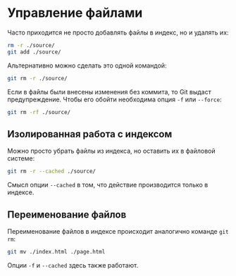 # Управление файлами

Часто приходится не просто добавлять файлы в индекс, но и удалять их:

```sh
rm -r ./source/
git add ./source/
```

Альтернативно можно сделать это одной командой:

```sh
git rm -r ./source/
```

Если в файлы были внесены изменения без коммита, то Git выдаст предупреждение. Чтобы его обойти необходима опция `-f` или `--force`:

```sh
git rm -rf ./source/
```

## Изолированная работа с индексом

Можно просто убрать файлы из индекса, но оставить их в файловой системе:

```sh
git rm -r --cached ./source/
```

Смысл опции `--cached` в том, что действие производится только в индексе.

## Переименование файлов

Переименование файлов в индексе происходит аналогично команде `git rm`:

```sh
git mv ./index.html ./page.html
```

Опции `-f` и `--cached` здесь также работают.
